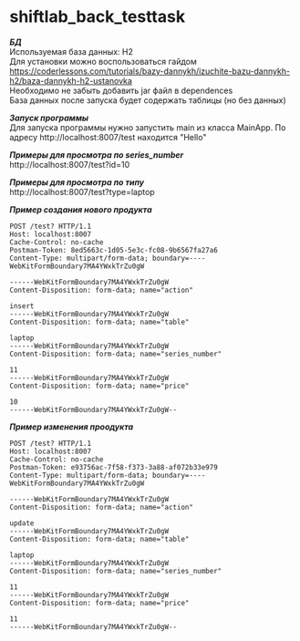 # shiftlab_back_testtask

***БД*** \
Используемая база данных: H2\
Для установки можно воспользоваться гайдом https://coderlessons.com/tutorials/bazy-dannykh/izuchite-bazu-dannykh-h2/baza-dannykh-h2-ustanovka \
Необходимо не забыть добавить jar файл в dependences \
База данных после запуска будет содержать таблицы (но без данных)

***Запуск программы*** \
Для запуска программы нужно запустить main из класса MainApp.
По адресу http://localhost:8007/test находится "Hello"

***Примеры для просмотра по series_number*** \
http://localhost:8007/test?id=10

***Примеры для просмотра по типу***\
http://localhost:8007/test?type=laptop

***Пример создания нового продукта***
```
POST /test? HTTP/1.1
Host: localhost:8007
Cache-Control: no-cache
Postman-Token: 8ed5663c-1d05-5e3c-fc08-9b6567fa27a6
Content-Type: multipart/form-data; boundary=----WebKitFormBoundary7MA4YWxkTrZu0gW

------WebKitFormBoundary7MA4YWxkTrZu0gW
Content-Disposition: form-data; name="action"

insert
------WebKitFormBoundary7MA4YWxkTrZu0gW
Content-Disposition: form-data; name="table"

laptop
------WebKitFormBoundary7MA4YWxkTrZu0gW
Content-Disposition: form-data; name="series_number"

11
------WebKitFormBoundary7MA4YWxkTrZu0gW
Content-Disposition: form-data; name="price"

10
------WebKitFormBoundary7MA4YWxkTrZu0gW--
```
***Пример изменения проодукта***
```
POST /test? HTTP/1.1
Host: localhost:8007
Cache-Control: no-cache
Postman-Token: e93756ac-7f58-f373-3a88-af072b33e979
Content-Type: multipart/form-data; boundary=----WebKitFormBoundary7MA4YWxkTrZu0gW

------WebKitFormBoundary7MA4YWxkTrZu0gW
Content-Disposition: form-data; name="action"

update
------WebKitFormBoundary7MA4YWxkTrZu0gW
Content-Disposition: form-data; name="table"

laptop
------WebKitFormBoundary7MA4YWxkTrZu0gW
Content-Disposition: form-data; name="series_number"

11
------WebKitFormBoundary7MA4YWxkTrZu0gW
Content-Disposition: form-data; name="price"

11
------WebKitFormBoundary7MA4YWxkTrZu0gW--
```

